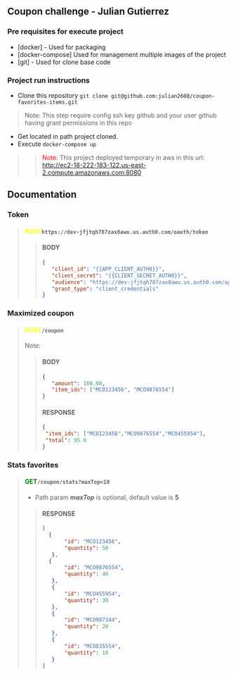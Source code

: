 ## Coupon challenge - Julian Gutierrez

### Pre requisites for execute project

- [docker] - Used for packaging
- [docker-compose] Used for management multiple images of the project
- [git] - Used for clone base code

### Project  run instructions
- Clone this repository `git clone git@github.com:julian2608/coupon-favorites-items.git`
> Note: This step require config ssh key github and your user github having grant permissions in this repo
- Get located in path project cloned.
- Execute `docker-compose up`

>><span style="color:red">Note</span>: This project deployed temporary in aws in this url: http://ec2-18-222-183-122.us-east-2.compute.amazonaws.com:8080

## Documentation
### Token
> #### <span style="color:yellow">POST</span>`https://dev-jfjtqh787zax8awu.us.auth0.com/oauth/token`
>> #### BODY 
>>```json
>>{
>>    "client_id": "{{APP_CLIENT_AUTH0}}",
>>    "client_secret": "{{CLIENT_SECRET_AUTH0}}",
>>    "audience": "https://dev-jfjtqh787zax8awu.us.auth0.com/api/v2/",
>>    "grant_type": "client_credentials"
>>}
>>```

### Maximized coupon
> #### <span style="color:yellow">POST</span>`/coupon`
> Note: 
>> #### BODY
>>```json
>>{
>>    "amount": 100.00,
>>    "item_ids": ["MCO123456", "MCO9876554"]
>>}
>>```
>> #### RESPONSE
>>```json
>>{
>>  "item_ids": ["MCO123456","MCO9876554","MCO455954"],
>>  "total": 95.0
>>}
>>```


### Stats favorites

> #### <span style="color:green">GET</span>`/coupon/stats?maxTop=10`
> * Path param ***maxTop*** is optional, default value is **5**
>> #### RESPONSE
>>```json
>>[
>>   {
>>        "id": "MCO123456",
>>        "quantity": 50
>>    },
>>   {
>>        "id": "MCO9876554",
>>        "quantity": 40
>>    },
>>    {
>>        "id": "MCO455954",
>>        "quantity": 30
>>    },
>>    {
>>        "id": "MCO987344",
>>        "quantity": 20
>>    },
>>    {
>>        "id": "MCO835554",
>>        "quantity": 10
>>    }
>>]
>>```

